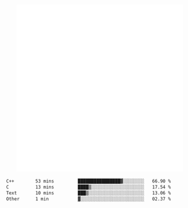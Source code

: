 <div align="center">
    <a href="https://konst.fish">
        <img src="https://raw.githubusercontent.com/konstfish/konstfish/master/fish.svg" alt="Logo" width="450"/>
    </a>
</div>

<!--START_SECTION:waka-->
```text
C++        53 mins         ████████████████▓░░░░░░░░   66.90 % 
C          13 mins         ████▒░░░░░░░░░░░░░░░░░░░░   17.54 % 
Text       10 mins         ███▒░░░░░░░░░░░░░░░░░░░░░   13.06 % 
Other      1 min           ▓░░░░░░░░░░░░░░░░░░░░░░░░   02.37 % 
```
<!--END_SECTION:waka-->
